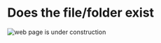 # Does the file/folder exist

![web page is under construction](https://docimages.blob.core.chinacloudapi.cn/images/commingsoon20210514.jpg)
